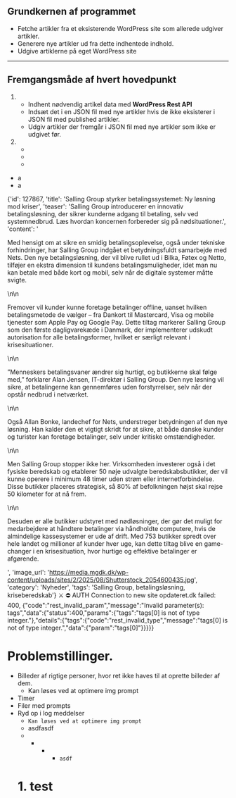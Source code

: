 ## Grundkernen af programmet
- Fetche artikler fra et eksisterende WordPress site som allerede udgiver artikler.
- Generere nye artikler ud fra dette indhentede indhold.
- Udgive artiklerne på eget WordPress site
___

## Fremgangsmåde af hvert hovedpunkt
 1.
    - Indhent nødvendig artikel data med <b> WordPress Rest API </b>
    - Indsæt det i en JSON fil med nye artikler hvis de ikke eksisterer i JSON fil med published artikler.
    - Udgiv artikler der fremgår i JSON fil med nye artikler som ikke er udgivet før.
2. 
    -
    -
    -
- a
- a



{'id': 127867, 'title': 'Salling Group styrker betalingssystemet: Ny løsning mod kriser', 'teaser': 'Salling Group introducerer en innovativ betalingsløsning, der sikrer kunderne adgang til betaling, selv ved systemnedbrud. Læs hvordan koncernen forbereder sig på nødsituationer.', 'content': '<p>Med hensigt om at sikre en smidig betalingsoplevelse, også under tekniske forhindringer, har Salling Group indgået et betydningsfuldt samarbejde med Nets. Den nye betalingsløsning, der vil blive rullet ud i Bilka, Føtex og Netto, tilføjer en ekstra dimension til kundens betalingsmuligheder, idet man nu kan betale med både kort og mobil, selv når de digitale systemer måtte svigte.</p>\n\n<p>Fremover vil kunder kunne foretage betalinger offline, uanset hvilken betalingsmetode de vælger – fra Dankort til Mastercard, Visa og mobile tjenester som Apple Pay og Google Pay. Dette tiltag markerer Salling Group som den første dagligvarekæde i Danmark, der implementerer udskudt autorisation for alle betalingsformer, hvilket er særligt relevant i krisesituationer.</p>\n\n<p>”Menneskers betalingsvaner ændrer sig hurtigt, og butikkerne skal følge med,” forklarer Alan Jensen, IT-direktør i Salling Group. Den nye løsning vil sikre, at betalingerne kan gennemføres uden forstyrrelser, selv når der opstår nedbrud i netværket.</p>\n\n<p>Også Allan Bonke, landechef for Nets, understreger betydningen af den nye løsning. Han kalder den et vigtigt skridt for at sikre, at både danske kunder og turister kan foretage betalinger, selv under kritiske omstændigheder.</p>\n\n<p>Men Salling Group stopper ikke her. Virksomheden investerer også i det fysiske beredskab og etablerer 50 nøje udvalgte beredskabsbutikker, der vil kunne operere i minimum 48 timer uden strøm eller internetforbindelse. Disse butikker placeres strategisk, så 80% af befolkningen højst skal rejse 50 kilometer for at nå frem.</p>\n\n<p>Desuden er alle butikker udstyret med nødløsninger, der gør det muligt for medarbejdere at håndtere betalinger via håndholdte computere, hvis de almindelige kassesystemer er ude af drift. Med 753 butikker spredt over hele landet og millioner af kunder hver uge, kan dette tiltag blive en game-changer i en krisesituation, hvor hurtige og effektive betalinger er afgørende.</p>', 'image_url': 'https://media.mgdk.dk/wp-content/uploads/sites/2/2025/08/Shutterstock_2054600435.jpg', 'category': 'Nyheder', 'tags': 'Salling Group, betalingsløsning, kriseberedskab'} ⚔️
⛔ AUTH Connection to new site opdateret.dk failed: 400, {"code":"rest_invalid_param","message":"Invalid parameter(s): tags","data":{"status":400,"params":{"tags":"tags[0] is not of type integer."},"details":{"tags":{"code":"rest_invalid_type","message":"tags[0] is not of type integer.","data":{"param":"tags[0]"}}}}}




# Problemstillinger.
- Billeder af rigtige personer, hvor ret ikke haves til at oprette billeder af dem.
    - Kan løses ved at optimere img prompt
- Timer
- Filer med prompts
- Ryd op i log meddelser
    - `Kan løses ved at optimere img prompt`
    - asdfasdf
    - - - - `asdf`
    # 1. test
